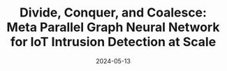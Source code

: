---
title: "Divide, Conquer, and Coalesce: Meta Parallel Graph Neural Network for IoT Intrusion Detection at Scale"
collection: publications
category: 2024
date: 2024-05-13
permalink: /publication/Divide, Conquer, and Coalesce_ Meta Parallel Graph Neural Network for IoT Intrusion Detection at Scale
excerpt: 'Hua Ding, <strong><u>Lixing Chen</u></strong>, Shenghong Li, Yang Bai, Pan Zhou, Zhe Qu'
venue: 'Proceedings of the ACM on Web Conference'
paperurl: 'https://dl.acm.org/doi/abs/10.1145/3589334.3645457'
---